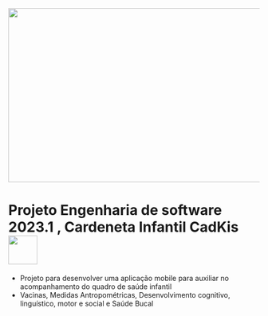 <img  src="https://img.freepik.com/fotos-gratis/foto-recortada-do-ombro-de-um-menino-com-vacinacao-de-bandaid-de-bastao_1157-51964.jpg?w=826&t=st=1692910164~exp=1692910764~hmac=54acb7a73d88bb98f27eb93ad6ee6ec9a10121b2199ec13b53784dbc99f65879" height="350"  width="1000" />

# Projeto Engenharia de software 2023.1 , Cardeneta Infantil CadKis <img src="https://github.com/Tarikul-Islam-Anik/Animated-Fluent-Emojis/blob/master/Emojis/Hand%20gestures/Waving%20Hand.png" width="58" height="58"/>  


* Projeto para desenvolver uma aplicação mobile para auxiliar no acompanhamento do quadro de saúde infantil
* Vacinas, Medidas Antropométricas, Desenvolvimento cognitivo, linguístico, motor e social e Saúde Bucal
<!--

**Here are some ideas to get you started:**

🙋‍♀️ A short introduction - what is your organization all about?
🌈 Contribution guidelines - how can the community get involved?
👩‍💻 Useful resources - where can the community find your docs? Is there anything else the community should know?
🍿 Fun facts - what does your team eat for breakfast?
🧙 Remember, you can do mighty things with the power of [Markdown](https://docs.github.com/github/writing-on-github/getting-started-with-writing-and-formatting-on-github/basic-writing-and-formatting-syntax)
-->
